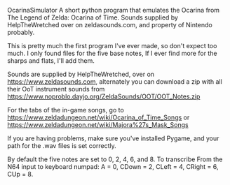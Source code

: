OcarinaSimulator
A short python program that emulates the Ocarina from The Legend of Zelda: Ocarina of Time. Sounds supplied by HelpTheWretched over on zeldasounds.com, and property of Nintendo probably.

This is pretty much the first program I've ever made, so don't expect too much. I only found files for the five base notes, If I ever find more for the sharps and flats, I'll add them.

Sounds are supplied by HelpTheWretched, over on https://www.zeldasounds.com, 
alternately you can download a zip with all their OoT instrument sounds from https://www.noproblo.dayjo.org/ZeldaSounds/OOT/OOT_Notes.zip 

For the tabs of the in-game songs, go to 
https://www.zeldadungeon.net/wiki/Ocarina_of_Time_Songs or 
https://www.zeldadungeon.net/wiki/Majora%27s_Mask_Songs 

If you are having problems, make sure you've installed Pygame, and your path for the .wav files is set correctly.

By default the five notes are set to 0, 2, 4, 6, and 8.
To transcribe From the N64 input to keyboard numpad: A = 0, CDown = 2, CLeft = 4, CRight = 6, CUp = 8.
